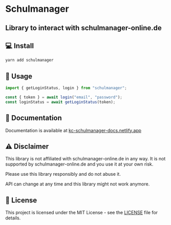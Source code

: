 # Schulmanager

## Library to interact with schulmanager-online.de

## 💻 Install

```bash
yarn add schulmanager
```

## 🚀 Usage

```ts
import { getLoginStatus, login } from "schulmanager";

const { token } = await login("email", "password");
const loginStatus = await getLoginStatus(token);
```

## 📖 Documentation

Documentation is available at [kc-schulmanager-docs.netlify.app](https://kc-schulmanager-docs.netlify.app/)

## ⚠️ Disclaimer

This library is not affiliated with schulmanager-online.de in any way. It is not supported by schulmanager-online.de and you use it at your own risk.

Please use this library responsibly and do not abuse it.

API can change at any time and this library might not work anymore.

## 📜 License

This project is licensed under the MIT License - see the [LICENSE](LICENSE) file for details.
